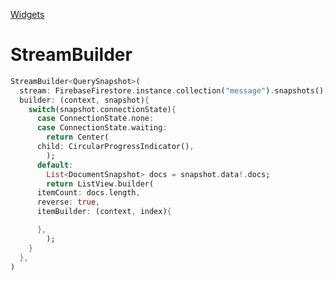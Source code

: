 [Widgets](https://github.com/leofds/flutter-class/blob/master/flutter/widgets/README.md)

# StreamBuilder

```dart
StreamBuilder<QuerySnapshot>(
  stream: FirebaseFirestore.instance.collection("message").snapshots(),
  builder: (context, snapshot){
    switch(snapshot.connectionState){
      case ConnectionState.none:
      case ConnectionState.waiting:
        return Center(
	  child: CircularProgressIndicator(),
        );
      default:
        List<DocumentSnapshot> docs = snapshot.data!.docs;
        return ListView.builder(
	  itemCount: docs.length,
	  reverse: true,
	  itemBuilder: (context, index){

	  },
        );
    }
  },
)
```
